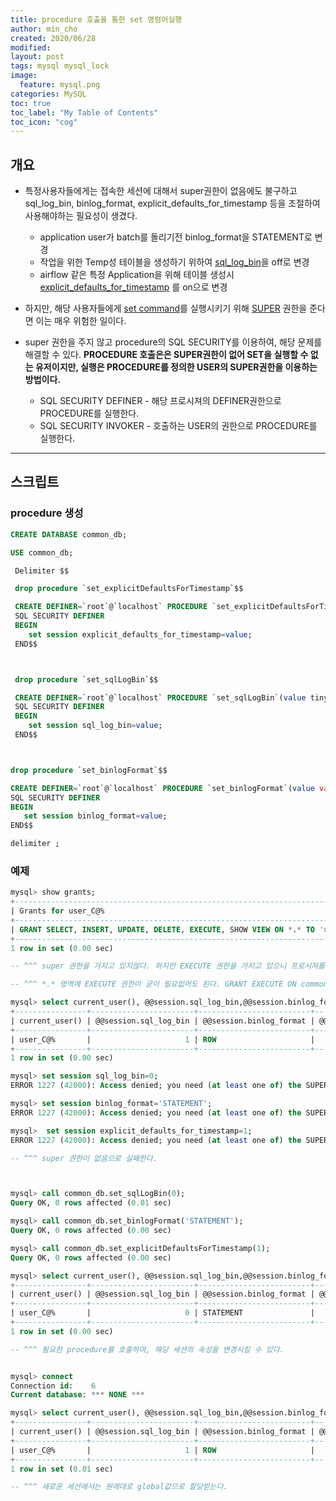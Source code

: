 ```yaml
---
title: procedure 호출을 통한 set 명령어실행
author: min_cho
created: 2020/06/28
modified:
layout: post
tags: mysql mysql_lock
image:
  feature: mysql.png
categories: MySQL
toc: true
toc_label: "My Table of Contents"
toc_icon: "cog"
---
```




## 개요

* 특정사용자들에게는 접속한 세션에 대해서 super권한이 없음에도 불구하고 sql_log_bin, binlog_format, explicit_defaults_for_timestamp 등을 조절하여 사용해야하는 필요성이 생겼다.

  * application user가 batch를 돌리기전 binlog_format을 STATEMENT로 변경
  * 작업을 위한 Temp성 테이블을 생성하기 위하여 [sql_log_bin](https://dev.mysql.com/doc/refman/en/set-sql-log-bin.html)을 off로 변경
  * airflow 같은 특정 Application을 위해 테이블 생성시 [explicit_defaults_for_timestamp](https://dev.mysql.com/doc/refman/en/server-system-variables.html#sysvar_explicit_defaults_for_timestamp) 를 on으로 변경


* 하지만, 해당 사용자들에게 [set command](https://dev.mysql.com/doc/refman/en/set-variable.html#set-variable-system-variables)를 실행시키기 위해 [SUPER](https://dev.mysql.com/doc/refman/en/privileges-provided.html#priv_super) 권한을 준다면 이는 매우 위험한 일이다.

* super 권한을 주지 않고 procedure의 SQL SECURITY를 이용하여, 해당 문제를 해결할 수 있다. **PROCEDURE 호출은은 SUPER권한이 없어 SET을 실행할 수 없는 유저이지만, 실행은 PROCEDURE를 정의한 USER의 SUPER권한을 이용하는 방법이다.**

  * SQL SECURITY DEFINER - 해당 프로시져의 DEFINER권한으로 PROCEDURE를 실행한다.
  * SQL SECURITY INVOKER - 호출하는 USER의 권한으로 PROCEDURE를 실행한다.


------

## 스크립트

### procedure 생성
```sql
CREATE DATABASE common_db;

USE common_db;

 Delimiter $$

 drop procedure `set_explicitDefaultsForTimestamp`$$

 CREATE DEFINER=`root`@`localhost` PROCEDURE `set_explicitDefaultsForTimestamp`(value tinyint)
 SQL SECURITY DEFINER
 BEGIN
    set session explicit_defaults_for_timestamp=value;
 END$$



 drop procedure `set_sqlLogBin`$$

 CREATE DEFINER=`root`@`localhost` PROCEDURE `set_sqlLogBin`(value tinyint)
 SQL SECURITY DEFINER
 BEGIN
    set session sql_log_bin=value;
 END$$



drop procedure `set_binlogFormat`$$

CREATE DEFINER=`root`@`localhost` PROCEDURE `set_binlogFormat`(value varchar(10))
SQL SECURITY DEFINER
BEGIN
   set session binlog_format=value;
END$$

delimiter ;


```


### 예제

```sql
mysql> show grants;
+---------------------------------------------------------------------------------+
| Grants for user_C@%                                                             |
+---------------------------------------------------------------------------------+
| GRANT SELECT, INSERT, UPDATE, DELETE, EXECUTE, SHOW VIEW ON *.* TO 'user_C'@'%' |
+---------------------------------------------------------------------------------+
1 row in set (0.00 sec)

-- ^^^ super 권한을 가지고 있지않다. 하지만 EXECUTE 권한을 가지고 있으니 프로시져를 호출할 수 있다. 참고로 super권한이 있더라도 *.* 가 아닌 db1.* 과 같이 특정 database에 대한 super권한이라면 set 명령어시 권한부족의 에러가 발생한다.

-- ^^^ *.* 영역에 EXECUTE 권한이 굳이 필요없어도 된다. GRANT EXECUTE ON common_db.* to user_C; 와 같이 common_db에만 EXECUTE권한을 줄 수 있다.

mysql> select current_user(), @@session.sql_log_bin,@@session.binlog_format,@@session.explicit_defaults_for_timestamp;
+----------------+-----------------------+-------------------------+-------------------------------------------+
| current_user() | @@session.sql_log_bin | @@session.binlog_format | @@session.explicit_defaults_for_timestamp |
+----------------+-----------------------+-------------------------+-------------------------------------------+
| user_C@%       |                     1 | ROW                     |                                         0 |
+----------------+-----------------------+-------------------------+-------------------------------------------+
1 row in set (0.00 sec)

mysql> set session sql_log_bin=0;
ERROR 1227 (42000): Access denied; you need (at least one of) the SUPER privilege(s) for this operation

mysql> set session binlog_format='STATEMENT';
ERROR 1227 (42000): Access denied; you need (at least one of) the SUPER privilege(s) for this operation

mysql>  set session explicit_defaults_for_timestamp=1;
ERROR 1227 (42000): Access denied; you need (at least one of) the SUPER privilege(s) for this operation

-- ^^^ super 권한이 없음으로 실패한다.



mysql> call common_db.set_sqlLogBin(0);
Query OK, 0 rows affected (0.01 sec)

mysql> call common_db.set_binlogFormat('STATEMENT');
Query OK, 0 rows affected (0.00 sec)

mysql> call common_db.set_explicitDefaultsForTimestamp(1);
Query OK, 0 rows affected (0.00 sec)

mysql> select current_user(), @@session.sql_log_bin,@@session.binlog_format,@@session.explicit_defaults_for_timestamp;
+----------------+-----------------------+-------------------------+-------------------------------------------+
| current_user() | @@session.sql_log_bin | @@session.binlog_format | @@session.explicit_defaults_for_timestamp |
+----------------+-----------------------+-------------------------+-------------------------------------------+
| user_C@%       |                     0 | STATEMENT               |                                         1 |
+----------------+-----------------------+-------------------------+-------------------------------------------+
1 row in set (0.00 sec)

-- ^^^ 필요한 procedure를 호출하여, 해당 세션의 속성을 변경시킬 수 있다.


mysql> connect
Connection id:    6
Current database: *** NONE ***

mysql> select current_user(), @@session.sql_log_bin,@@session.binlog_format,@@session.explicit_defaults_for_timestamp;
+----------------+-----------------------+-------------------------+-------------------------------------------+
| current_user() | @@session.sql_log_bin | @@session.binlog_format | @@session.explicit_defaults_for_timestamp |
+----------------+-----------------------+-------------------------+-------------------------------------------+
| user_C@%       |                     1 | ROW                     |                                         0 |
+----------------+-----------------------+-------------------------+-------------------------------------------+
1 row in set (0.01 sec)

-- ^^^ 새로운 세션에서는 원래대로 global값으로 할당받는다.

```
